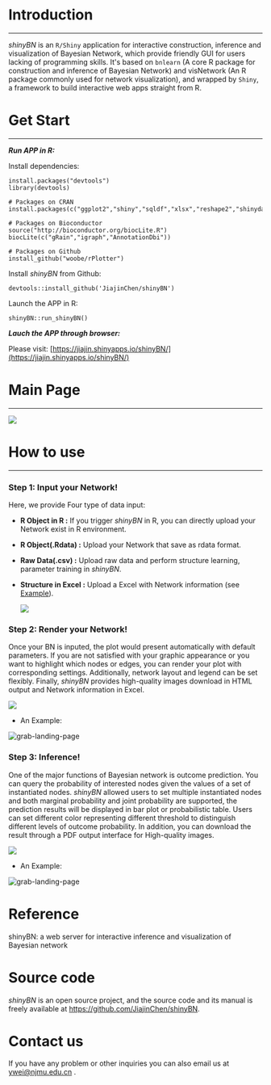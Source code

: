 # Introduction
___
*shinyBN* is an `R/Shiny` application for interactive construction, inference and visualization of Bayesian Network, which provide friendly GUI for users lacking of programming skills. It's based on `bnlearn` (A core R package for construction and inference of Bayesian Network) and visNetwork  (An R package commonly used for network visualization), and wrapped by `Shiny`, a framework to build interactive web apps straight from R. 

# Get Start
___
***Run APP in R:***

Install dependencies:
```{r,eval = FALSE}
install.packages("devtools")
library(devtools)

# Packages on CRAN
install.packages(c("ggplot2","shiny","sqldf","xlsx","reshape2","shinydashboard","DT","bnlearn","ggsci","shinyjqui","shinydashboardPlus","visNetwork","knitr"))

# Packages on Bioconductor
source("http://bioconductor.org/biocLite.R")
biocLite(c("gRain","igraph","AnnotationDbi"))

# Packages on Github
install_github("woobe/rPlotter")
```

Install *shinyBN* from Github:
```{r,eval = FALSE}
devtools::install_github('JiajinChen/shinyBN')
```

Launch the APP in R:
```{r,eval = FALSE}
shinyBN::run_shinyBN()
```


***Lauch the APP through browser:***

Please visit: [https://jiajin.shinyapps.io/shinyBN/](https://jiajin.shinyapps.io/shinyBN/)

# Main Page
___

<img src="https://github.com/JiajinChen/shinyBN/blob/master/inst/images/Main%20Page.png?raw=true"/>


# How to use
___
### **Step 1: Input your Network!**

Here, we provide Four type of data input:
+ **R Object in R :** If you trigger *shinyBN* in R, you can directly upload your Network exist in R environment.
+ **R Object(.Rdata) :** Upload your Network that save as rdata format.
+ **Raw Data(.csv) :** Upload raw data and perform structure learning, parameter training in *shinyBN*.
+ **Structure in Excel :** Upload a Excel with Network information (see [Example](https://github.com/JiajinChen/shinyBN/blob/master/inst/shinyApp/data/shinyBN.xlsx)).

  <img src="https://github.com/JiajinChen/shinyBN/blob/master/inst/images/Input.png?raw=true"/>
   
### **Step 2: Render your Network!**

Once your BN is inputed, the plot would present automatically with default parameters. If you are not satisfied with your graphic appearance or you want to highlight which nodes or edges, you can render your plot with corresponding settings. Additionally, network layout and legend can be set flexibly. Finally, *shinyBN* provides high-quality images download in HTML output and Network information in Excel.


  <img src="https://github.com/JiajinChen/shinyBN/blob/master/inst/images/Render.png?raw=true"/>
  
  + An Example:
  
  ![grab-landing-page](https://github.com/JiajinChen/shinyBN/blob/master/inst/GIF/Render.gif?v=9ad8eed7)
  
### **Step 3: Inference!**

One of the major functions of Bayesian network is outcome prediction. You can query the probability of interested nodes given the values of a set of instantiated nodes. *shinyBN* allowed users to set multiple instantiated nodes and both marginal probability and joint probability are supported, the prediction results will be displayed in bar plot or probabilistic table. Users can set different color representing different threshold to distinguish different levels of outcome probability. In addition, you can download the result through a PDF output interface for High-quality images.


  <img src="https://github.com/JiajinChen/shinyBN/blob/master/inst/images/Inference.png?raw=true"/>
  
  + An Example:
  
  ![grab-landing-page](https://github.com/JiajinChen/shinyBN/blob/master/inst/GIF/Inference.gif?v=9ad8eed7)

# Reference
shinyBN: a web server for interactive inference and visualization of Bayesian network

# Source code

*shinyBN* is an open source project, and the source code and its manual is freely available at https://github.com/JiajinChen/shinyBN.

# Contact us

If you have any problem or other inquiries you can also email us at ywei@njmu.edu.cn .
